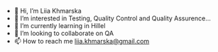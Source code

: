 - 👋 Hi, I’m Liia Khmarska
- 👀 I’m interested in Testing, Quality Control and Quality Assurence...
- 🌱 I’m currently learning in Hillel
- 💞️ I’m looking to collaborate on QA
- 📫 How to reach me liia.khmarska@gmail.com

<!---
LiiaKhmarska/LiiaKhmarska is a ✨ special ✨ repository because its `README.md` (this file) appears on your GitHub profile.
You can click the Preview link to take a look at your changes.
--->
